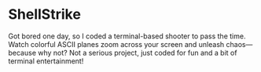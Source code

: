 # ShellStrike
Got bored one day, so I coded a terminal-based shooter to pass the time. Watch colorful ASCII planes zoom across your screen and unleash chaos—because why not? Not a serious project, just coded for fun and a bit of terminal entertainment!
